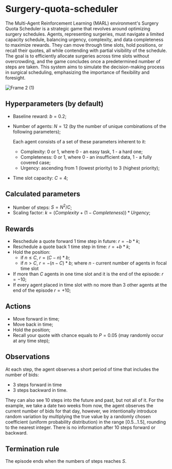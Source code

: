 # Surgery-quota-scheduler

The Multi-Agent Reinforcement Learning (MARL) environment's Surgery Quota Scheduler is a strategic game that revolves around optimizing surgery schedules. Agents, representing surgeries, must navigate a limited capacity schedule, balancing urgency, complexity, and data completeness to maximize rewards. They can move through time slots, hold positions, or recall their quotes, all while contending with partial visibility of the schedule. The goal is to efficiently allocate surgeries across time slots without overcrowding, and the game concludes once a predetermined number of steps are taken. This system aims to simulate the decision-making process in surgical scheduling, emphasizing the importance of flexibility and foresight.

![Frame 2 (1)](https://github.com/artemisak/Surgery-quota-scheduler/assets/76273674/ff8eb8a2-d7ee-48ee-ac8c-597fd0ba5022)

## Hyperparameters (by default)
- Baseline reward: $b=0.2$;
- Number of agents: $N=12$ (by the number of unique combinations of the following parameters);
  
    Each agent consists of a set of these parameters inherent to it:
    - Complexity: 0 or 1, where 0 - an easy task, 1 - a hard one;
    - Completeness: 0 or 1, where 0 - an insufficient data, 1 - a fully covered case;
    - Urgency: ascending from 1 (lowest priority) to 3 (highest priority);
- Time slot capacity: $C=4$;

## Calculated parameters
- Number of steps: $S=N^2/C$;
- Scaling factor: $k=(Complexity+(1 - Completeness))*Urgency$;

## Rewards
- Reschedule a quote forward 1 time step in future: $r=-b*k$;
- Reschedule a quote back 1 time step in time: $r=+b*k$;
- Hold the position: 
  - if $n \leq C$, $r=(C-n)*b$;
  - if $n>C$, $r=-(n-C)*b$;
  where $n$ - current number of agents in focal time slot
- If more than $C$ agents in one time slot and it is the end of the episode: $r=-10$;
- If every agent placed in time slot with no more than 3 other agents at the end of the episode $r=+10$;

## Actions
- Move forward in time;
- Move back in time;
- Hold the position;
- Recall your quote with chance equals to $P=0.05$ (may randomly occur at any time step);

## Observations
At each step, the agent observes a short period of time that includes the number of bids:
- 3 steps forward in time
- 3 steps backward in time.
  
They can also see 10 steps into the future and past, but not all of it. For the example, we take a date two weeks from now, the agent observes the current number of bids for that day, however, we intentionally introduce random variation by multiplying the true value by a randomly chosen coefficient (uniform probability distribution) in the range [0.5...1.5], rounding to the nearest integer. There is no information after 10 steps forward or backward.

## Termination rule
The episode ends when the numbers of steps reaches $S$.